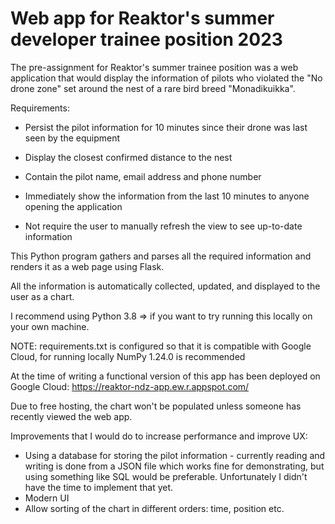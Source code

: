 # Web app for Reaktor's summer developer trainee position 2023

The pre-assignment for Reaktor's summer trainee position was a web application that would display the information of pilots who violated the "No drone zone" set around 
the nest of a rare bird breed "Monadikuikka".

Requirements:

- Persist the pilot information for 10 minutes since their drone was last seen by the equipment

- Display the closest confirmed distance to the nest

- Contain the pilot name, email address and phone number

- Immediately show the information from the last 10 minutes to anyone opening the application

- Not require the user to manually refresh the view to see up-to-date information

This Python program gathers and parses all the required information and renders it as a web page using Flask.

All the information is automatically collected, updated, and displayed to the user as a chart.

I recommend using Python 3.8 => if you want to try running this locally on your own machine.

NOTE: requirements.txt is configured so that it is compatible with Google Cloud, for running locally NumPy 1.24.0 is recommended

At the time of writing a functional version of this app has been deployed on Google Cloud: https://reaktor-ndz-app.ew.r.appspot.com/

Due to free hosting, the chart won't be populated unless someone has recently viewed the web app.

Improvements that I would do to increase performance and improve UX:

- Using a database for storing the pilot information - currently reading and writing is done from a JSON file which works fine for demonstrating, but using something like SQL would be preferable. Unfortunately I didn't have the time to implement that yet.
- Modern UI
- Allow sorting of the chart in different orders: time, position etc.

